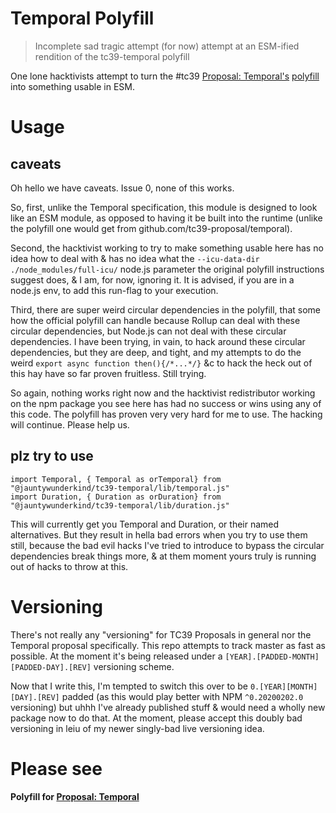 # Temporal Polyfill

> Incomplete sad tragic attempt (for now) attempt at an ESM-ified rendition of the tc39-temporal polyfill

One lone hacktivists attempt to turn the #tc39 [Proposal: Temporal's](https://github.com/tc39/proposal-temporal) [polyfill](https://github.com/tc39/proposal-temporal/blob/main/polyfill/) into something usable in ESM.

# Usage

## caveats

Oh hello we have caveats. Issue 0, none of this works.

So, first, unlike the Temporal specification, this module is designed to look like an ESM module, as opposed to having it be built into the runtime (unlike the polyfill one would get from github.com/tc39-proposal/temporal).

Second, the hacktivist working to try to make something usable here has no idea how to deal with & has no idea what the `--icu-data-dir ./node_modules/full-icu/` node.js parameter the original polyfill instructions suggest does, & I am, for now, ignoring it. It is advised, if you are in a node.js env, to add this run-flag to your execution.

Third, there are super weird circular dependencies in the polyfill, that some how the official polyfill can handle because Rollup can deal with these circular dependencies, but Node.js can not deal with these circular dependencies. I have been trying, in vain, to hack around these circular dependencies, but they are deep, and tight, and my attempts to do the weird `export async function then(){/*...*/}` &c to hack the heck out of this hay have so far proven fruitless. Still trying.

So again, nothing works right now and the hacktivist redistributor working on the npm package you see here has had no success or wins using any of this code. The polyfill has proven very very hard for me to use. The hacking will continue. Please help us.

## plz try to use

```
import Temporal, { Temporal as orTemporal} from "@jauntywunderkind/tc39-temporal/lib/temporal.js"
import Duration, { Duration as orDuration} from "@jauntywunderkind/tc39-temporal/lib/duration.js"
```

This will currently get you Temporal and Duration, or their named alternatives. But they result in hella bad errors when you try to use them still, because the bad evil hacks I've tried to introduce to bypass the circular dependencies break things more, & at them moment yours truly is running out of hacks to throw at this.

# Versioning

There's not really any "versioning" for TC39 Proposals in general nor the Temporal proposal specifically. This repo attempts to track master as fast as possible. At the moment it's being released under a `[YEAR].[PADDED-MONTH][PADDED-DAY].[REV]` versioning scheme.

Now that I write this, I'm tempted to switch this over to be `0.[YEAR][MONTH][DAY].[REV]` padded (as this would play better with NPM `^0.20200202.0` versioning) but uhhh I've already published stuff & would need a wholly new package now to do that. At the moment, please accept this doubly bad versioning in leiu of my newer singly-bad live versioning idea.

# Please see

**Polyfill for [Proposal: Temporal](https://github.com/tc39/proposal-temporal)**
